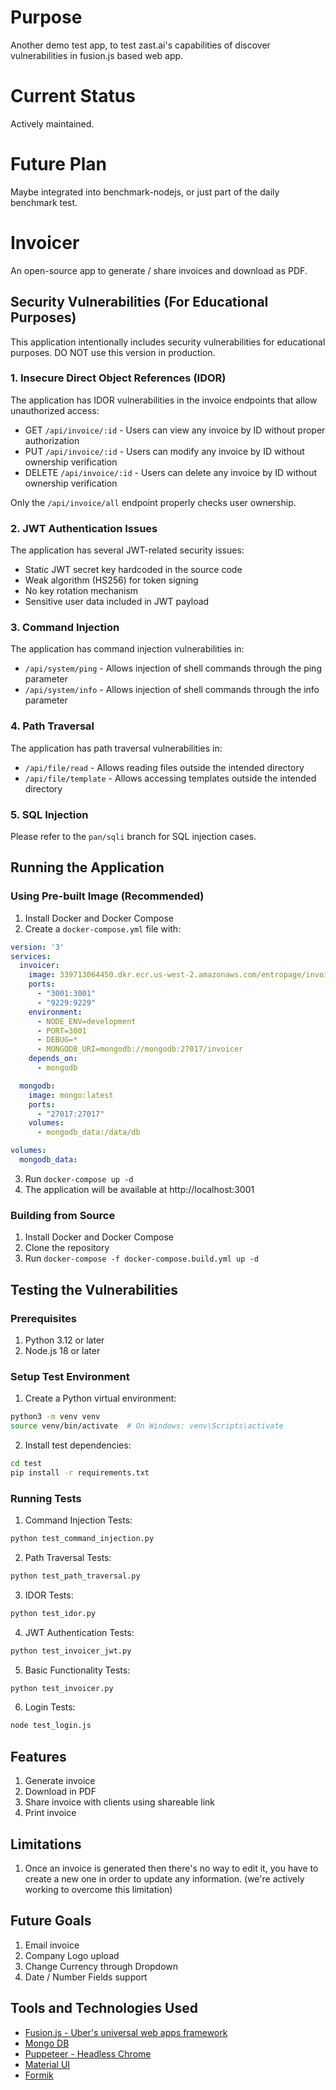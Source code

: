 # Purpose
Another demo test app, to test zast.ai's capabilities of discover vulnerabilities in fusion.js based web app.

# Current Status
Actively maintained.

# Future Plan
Maybe integrated into benchmark-nodejs, or just part of the daily benchmark test.

# Invoicer

An open-source app to generate / share invoices and download as PDF.

## Security Vulnerabilities (For Educational Purposes)

This application intentionally includes security vulnerabilities for educational purposes. DO NOT use this version in production.

### 1. Insecure Direct Object References (IDOR)

The application has IDOR vulnerabilities in the invoice endpoints that allow unauthorized access:

- GET `/api/invoice/:id` - Users can view any invoice by ID without proper authorization
- PUT `/api/invoice/:id` - Users can modify any invoice by ID without ownership verification
- DELETE `/api/invoice/:id` - Users can delete any invoice by ID without ownership verification

Only the `/api/invoice/all` endpoint properly checks user ownership.

### 2. JWT Authentication Issues

The application has several JWT-related security issues:

- Static JWT secret key hardcoded in the source code
- Weak algorithm (HS256) for token signing
- No key rotation mechanism
- Sensitive user data included in JWT payload

### 3. Command Injection

The application has command injection vulnerabilities in:

- `/api/system/ping` - Allows injection of shell commands through the ping parameter
- `/api/system/info` - Allows injection of shell commands through the info parameter

### 4. Path Traversal

The application has path traversal vulnerabilities in:

- `/api/file/read` - Allows reading files outside the intended directory
- `/api/file/template` - Allows accessing templates outside the intended directory

### 5. SQL Injection

Please refer to the `pan/sqli` branch for SQL injection cases.

## Running the Application

### Using Pre-built Image (Recommended)

1. Install Docker and Docker Compose
2. Create a `docker-compose.yml` file with:
```yaml
version: '3'
services:
  invoicer:
    image: 339713064450.dkr.ecr.us-west-2.amazonaws.com/entropage/invoicer:0.3
    ports:
      - "3001:3001"
      - "9229:9229"
    environment:
      - NODE_ENV=development
      - PORT=3001
      - DEBUG=*
      - MONGODB_URI=mongodb://mongodb:27017/invoicer
    depends_on:
      - mongodb

  mongodb:
    image: mongo:latest
    ports:
      - "27017:27017"
    volumes:
      - mongodb_data:/data/db

volumes:
  mongodb_data:
```
3. Run `docker-compose up -d`
4. The application will be available at http://localhost:3001

### Building from Source

1. Install Docker and Docker Compose
2. Clone the repository
3. Run `docker-compose -f docker-compose.build.yml up -d`

## Testing the Vulnerabilities

### Prerequisites

1. Python 3.12 or later
2. Node.js 18 or later

### Setup Test Environment

1. Create a Python virtual environment:
```bash
python3 -m venv venv
source venv/bin/activate  # On Windows: venv\Scripts\activate
```

2. Install test dependencies:
```bash
cd test
pip install -r requirements.txt
```

### Running Tests

1. Command Injection Tests:
```bash
python test_command_injection.py
```

2. Path Traversal Tests:
```bash
python test_path_traversal.py
```

3. IDOR Tests:
```bash
python test_idor.py
```

4. JWT Authentication Tests:
```bash
python test_invoicer_jwt.py
```

5. Basic Functionality Tests:
```bash
python test_invoicer.py
```

6. Login Tests:
```bash
node test_login.js
```

## Features

1. Generate invoice
2. Download in PDF
3. Share invoice with clients using shareable link
4. Print invoice

## Limitations

1. Once an invoice is generated then there's no way to edit it, you have to create a new one in order to update any information. (we're actively working to overcome this limitation)

## Future Goals

1. Email invoice
2. Company Logo upload
3. Change Currency through Dropdown
4. Date / Number Fields support

## Tools and Technologies Used

- [Fusion.js - Uber's universal web apps framework](https://fusionjs.com/)
- [Mongo DB](https://www.mongodb.com/)
- [Puppeteer - Headless Chrome](https://github.com/GoogleChrome/puppeteer)
- [Material UI](https://material-ui.com/)
- [Formik](https://github.com/jaredpalmer/formik)
